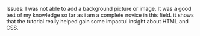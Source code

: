 Issues: I was not able to add a background picture or image.
It was a good test of my knowledge so far as i am a complete novice in this field. it shows that the tutorial really helped gain some impactul insight about HTML and CSS.